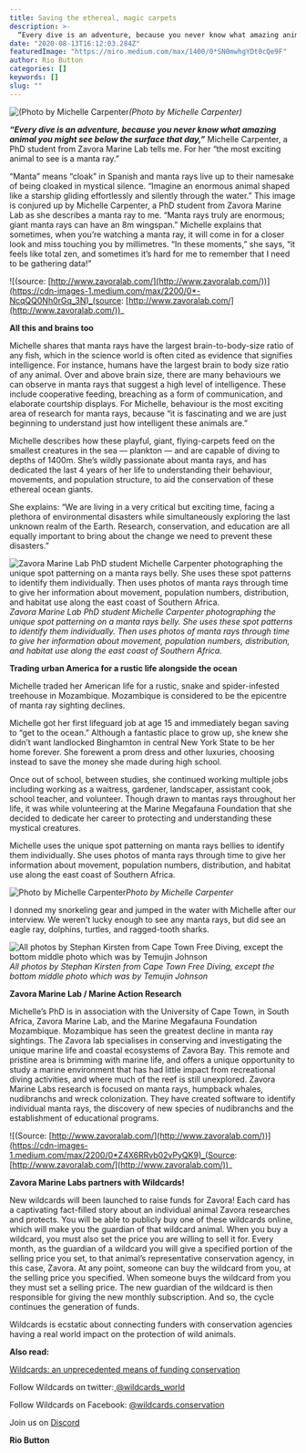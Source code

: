 ```yaml
---
title: Saving the ethereal, magic carpets
description: >-
  “Every dive is an adventure, because you never know what amazing animal you might see below the surface that day,” Michelle Carpenter, a PhD student from Zavora Marine Lab tells me.
date: "2020-08-13T16:12:03.284Z"
featuredImage: "https://miro.medium.com/max/1400/0*SN0mwhgYDt0cQe9F"
author: Rio Button
categories: []
keywords: []
slug: ""
---
```


![(Photo by Michelle Carpenter](https://miro.medium.com/max/1400/0*SN0mwhgYDt0cQe9F)_(Photo by Michelle Carpenter)_

**_“Every dive is an adventure, because you never know what amazing animal you might see below the surface that day,”_** Michelle Carpenter, a PhD student from Zavora Marine Lab tells me. For her “the most exciting animal to see is a manta ray.”

“Manta” means “cloak” in Spanish and manta rays live up to their namesake of being cloaked in mystical silence. “Imagine an enormous animal shaped like a starship gliding effortlessly and silently through the water.” This image is conjured up by Michelle Carpenter, a PhD student from Zavora Marine Lab as she describes a manta ray to me. “Manta rays truly are enormous; giant manta rays can have an 8m wingspan.” Michelle explains that sometimes, when you’re watching a manta ray, it will come in for a closer look and miss touching you by millimetres. “In these moments,” she says, “it feels like total zen, and sometimes it’s hard for me to remember that I need to be gathering data!”

![(source: [http://www.zavoralab.com/](http://www.zavoralab.com/))](https://cdn-images-1.medium.com/max/2200/0*-NcqQQ0Nh0rGq_3N)_(source: [http://www.zavoralab.com/](http://www.zavoralab.com/))_

**All this and brains too**

Michelle shares that manta rays have the largest brain-to-body-size ratio of any fish, which in the science world is often cited as evidence that signifies intelligence. For instance, humans have the largest brain to body size ratio of any animal. Over and above brain size, there are many behaviours we can observe in manta rays that suggest a high level of intelligence. These include cooperative feeding, breaching as a form of communication, and elaborate courtship displays. For Michelle, behaviour is the most exciting area of research for manta rays, because “it is fascinating and we are just beginning to understand just how intelligent these animals are.”

Michelle describes how these playful, giant, flying-carpets feed on the smallest creatures in the sea — plankton — and are capable of diving to depths of 1400m. She’s wildly passionate about manta rays, and has dedicated the last 4 years of her life to understanding their behaviour, movements, and population structure, to aid the conservation of these ethereal ocean giants.

She explains: “We are living in a very critical but exciting time, facing a plethora of environmental disasters while simultaneously exploring the last unknown realm of the Earth. Research, conservation, and education are all equally important to bring about the change we need to prevent these disasters.”

![Zavora Marine Lab PhD student Michelle Carpenter photographing the unique spot patterning on a manta rays belly. She uses these spot patterns to identify them individually. Then uses photos of manta rays through time to give her information about movement, population numbers, distribution, and habitat use along the east coast of Southern Africa.](https://cdn-images-1.medium.com/max/3200/0*cdqwvU2_7p_rBwcJ)_Zavora Marine Lab PhD student Michelle Carpenter photographing the unique spot patterning on a manta rays belly. She uses these spot patterns to identify them individually. Then uses photos of manta rays through time to give her information about movement, population numbers, distribution, and habitat use along the east coast of Southern Africa._

**Trading urban America for a rustic life alongside the ocean**

Michelle traded her American life for a rustic, snake and spider-infested treehouse in Mozambique. Mozambique is considered to be the epicentre of manta ray sighting declines.

Michelle got her first lifeguard job at age 15 and immediately began saving to “get to the ocean.” Although a fantastic place to grow up, she knew she didn’t want landlocked Binghamton in central New York State to be her home forever. She forewent a prom dress and other luxuries, choosing instead to save the money she made during high school.

Once out of school, between studies, she continued working multiple jobs including working as a waitress, gardener, landscaper, assistant cook, school teacher, and volunteer. Though drawn to mantas rays throughout her life, it was while volunteering at the Marine Megafauna Foundation that she decided to dedicate her career to protecting and understanding these mystical creatures.

Michelle uses the unique spot patterning on manta rays bellies to identify them individually. She uses photos of manta rays through time to give her information about movement, population numbers, distribution, and habitat use along the east coast of Southern Africa.

![Photo by Michelle Carpenter](https://cdn-images-1.medium.com/max/3200/0*hl37pePVtuCCoaTy)_Photo by Michelle Carpenter_

I donned my snorkeling gear and jumped in the water with Michelle after our interview. We weren’t lucky enough to see any manta rays, but did see an eagle ray, dolphins, turtles, and ragged-tooth sharks.

![All photos by Stephan Kirsten from Cape Town Free Diving, except the bottom middle photo which was by Temujin Johnson](https://cdn-images-1.medium.com/max/2000/1*X9VN08DdGPqmRgFQvb3ZmQ.png)_All photos by Stephan Kirsten from Cape Town Free Diving, except the bottom middle photo which was by Temujin Johnson_

**Zavora Marine Lab / Marine Action Research**

Michelle’s PhD is in association with the University of Cape Town, in South Africa, Zavora Marine Lab, and the Marine Megafauna Foundation Mozambique. Mozambique has seen the greatest decline in manta ray sightings. The Zavora lab specialises in conserving and investigating the unique marine life and coastal ecosystems of Zavora Bay. This remote and pristine area is brimming with marine life, and offers a unique opportunity to study a marine environment that has had little impact from recreational diving activities, and where much of the reef is still unexplored. Zavora Marine Labs research is focused on manta rays, humpback whales, nudibranchs and wreck colonization. They have created software to identify individual manta rays, the discovery of new species of nudibranchs and the establishment of educational programs.

![(Source: [http://www.zavoralab.com/](http://www.zavoralab.com/))](https://cdn-images-1.medium.com/max/2200/0*Z4X6RRvb02vPyQK9)_(Source: [http://www.zavoralab.com/](http://www.zavoralab.com/))_

**Zavora Marine Labs partners with Wildcards!**

New wildcards will been launched to raise funds for Zavora! Each card has a captivating fact-filled story about an individual animal Zavora researches and protects. You will be able to publicly buy one of these wildcards online, which will make you the guardian of that wildcard animal. When you buy a wildcard, you must also set the price you are willing to sell it for. Every month, as the guardian of a wildcard you will give a specified portion of the selling price you set, to that animal’s representative conservation agency, in this case, Zavora. At any point, someone can buy the wildcard from you, at the selling price you specified. When someone buys the wildcard from you they must set a selling price. The new guardian of the wildcard is then responsible for giving the new monthly subscription. And so, the cycle continues the generation of funds.

Wildcards is ecstatic about connecting funders with conservation agencies having a real world impact on the protection of wild animals.

**Also read:**

[Wildcards: an unprecedented means of funding conservation](https://blog.wildcards.world/wildcards-intro/)

Follow Wildcards on twitter:[ @wildcards_world](https://twitter.com/wildcards_world)

Follow Wildcards on Facebook: [@wildcards.conservation](https://www.facebook.com/wildcards.conservation)

Join us on [Discord](https://discord.gg/Wemmn63)

**Rio Button**
